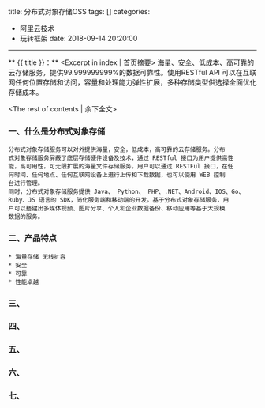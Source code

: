 title:  分布式对象存储OSS
tags: []
categories:
  - 阿里云技术
  - 玩转框架
date: 2018-09-14 20:20:00
---
** {{ title }}：** <Excerpt in index | 首页摘要>
海量、安全、低成本、高可靠的云存储服务，提供99.999999999%的数据可靠性。使用RESTful API 可以在互联网任何位置存储和访问，容量和处理能力弹性扩展，多种存储类型供选择全面优化存储成本。
<!-- more -->
<The rest of contents | 余下全文>

### 一、什么是分布式对象存储
    分布式对象存储服务可以对外提供海量，安全，低成本，高可靠的云存储服务。分布
    式对象存储服务屏蔽了底层存储硬件设备及技术，通过 RESTful 接口为用户提供高性
    能，高可用性，可无限扩展的海量文件存储服务。用户可以通过 RESTFul 接口，在任
    何时间、任何地点、任何互联网设备上进行上传和下载数据，也可以使用 WEB 控制
    台进行管理。
    同时，分布式对象存储服务提供 Java、 Python、 PHP、.NET、Android、IOS、Go、
    Ruby、JS 语言的 SDK，简化服务端和移动端的开发。基于分布式对象存储服务，用
    户可以搭建出多媒体视频、图片分享、个人和企业数据备份、移动应用等基于大规模
    数据的服务。
### 二、产品特点
    * 海量存储 无线扩容
    * 安全
    * 可靠
    * 性能卓越
### 三、
    
### 四、
### 五、
### 六、
### 七、